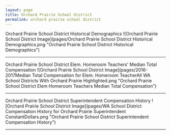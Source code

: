 ```yaml
---
layout: page
title: Orchard Prairie School District
permalink: orchard prairie school district
---
```



Orchard Prairie School District Historical Demographics
![Orchard Prairie School District Image](pages/Orchard Prairie School District Historical Demographics.png "Orchard Prairie School District Historical Demographics")

___

Orchard Prairie School District Elem. Homeroom Teachers' Median Total Compensation
![Orchard Prairie School District Image](pages/2016-2017Median Total Compensation for Elem. Homeroom TeacherAll WA School Districts With Orchard Prairie Highlighted.png "Orchard Prairie School District Elem Homeroom Teachers Median Total Compensation")

___

Orchard Prairie School District Superintendent Compensation History
![Orchard Prairie School District Image](pages/WA School District Compensation History for Orchard Prairie Superintendent ConstantDollars.png "Orchard Prairie School District Superintendent Compensation History")

___

